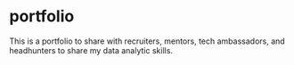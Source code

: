 # portfolio
This is a portfolio to share with recruiters, mentors, tech ambassadors, and headhunters to share my data analytic skills.
